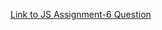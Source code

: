 [Link to JS Assignment-6 Question](https://rajeshmeanstack.blogspot.com/2022/11/js-assignment-6.html)